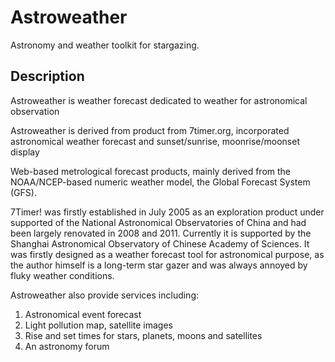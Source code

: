# Astroweather
Astronomy and weather toolkit for stargazing.

## Description
Astroweather is weather forecast dedicated to weather for astronomical observation

Astroweather is derived from product from 7timer.org, incorporated astronomical weather forecast and sunset/sunrise, moonrise/moonset display

Web-based metrological forecast products, mainly derived from the NOAA/NCEP-based numeric weather model, the Global Forecast System (GFS).

7Timer! was firstly established in July 2005 as an exploration product under supported of the National Astronomical Observatories of China and had been largely renovated in 2008 and 2011. Currently it is supported by the Shanghai Astronomical Observatory of Chinese Academy of Sciences. It was firstly designed as a weather forecast tool for astronomical purpose, as the author himself is a long-term star gazer and was always annoyed by fluky weather conditions.

Astroweather also provide services including:
1. Astronomical event forecast
2. Light pollution map, satellite images
3. Rise and set times for stars, planets, moons and satellites
4. An astronomy forum
